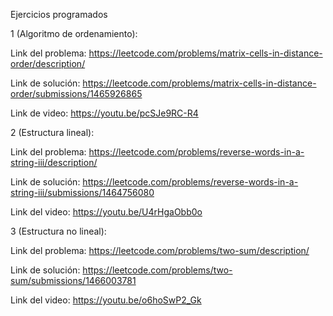 Ejercicios programados



1 (Algoritmo de ordenamiento):

Link del problema: https://leetcode.com/problems/matrix-cells-in-distance-order/description/ 

Link de solución: https://leetcode.com/problems/matrix-cells-in-distance-order/submissions/1465926865 

Link de video: https://youtu.be/pcSJe9RC-R4 



2 (Estructura lineal):

Link del problema: https://leetcode.com/problems/reverse-words-in-a-string-iii/description/ 

Link de solución: https://leetcode.com/problems/reverse-words-in-a-string-iii/submissions/1464756080 

Link del video: https://youtu.be/U4rHgaObb0o 



3 (Estructura no lineal):

Link del problema: https://leetcode.com/problems/two-sum/description/ 

Link de solución: https://leetcode.com/problems/two-sum/submissions/1466003781 

Link del video:  https://youtu.be/o6hoSwP2_Gk 
